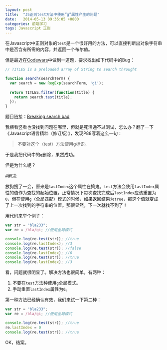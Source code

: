 ```yaml
---
layout: post
title:  "JS正则test方法中使用“g”属性产生的问题"
date:   2014-05-13 09:36:05 +0800
categories: 前端学习
tags: Javascript 正则
---
```

在Javascript中正则对象的`test`是一个很好用的方法，可以直接判断出对象字符串中是否含有所需的内容，并返回一个布尔值。

<!-- more -->

但是最近在[Codewars](http://www.codewars.com/r/qHYW2A/)中做到一道题，要求找出如下代码中的Bug：

```javascript
// TITLES is a preloaded array of String to search throught

function search(searchTerm) {
  var search = new RegExp(searchTerm, 'gi');
  
  return TITLES.filter(function(title) {
    return search.test(title);
  });
}
```

题目链接：[Breaking search bad](http://www.codewars.com/kata/52cd53948d673a6e66000576/javascript)

我横看竖看也没找到问题在哪里，但就是死活通不过测试，怎么办？翻了一下《Javascript语言精粹（修订版）》，发现P88写着这么一句：

> 不要对这个（test）方法使用g标识。

于是我把代码中的`g`删除，果然成功。

但是为什么呢？

#解决

放狗搜了一会，原来是`lastIndex`这个属性在捣鬼。`test`方法会使用`lastIndex`属性的值作为查找的起始位置，正常情况下每次查找完成后`lastIndex`应该重置为`0`，但在使用`g`（全局匹配）模式的时候，如果返回结果为`true`，那这个值就变成了上一次找到的字符串的位置。那很显然，下一次就找不到了！

用代码来举个例子：

```javascript
var str = "bla233";
var re = /bla/gi; //使用全局模式

console.log(re.test(str)); //true
console.log(re.lastIndex); //3
console.log(re.test(str)); //false
console.log(re.lastIndex); //0
console.log(re.test(str)); //true
console.log(re.lastIndex); //3
```

看，问题就很明显了。解决方法也很简单，有两种：

1. 不要在`test`方法种使用`g`全局模式。
2. 手动重置`lastIndex`属性为`0`。

第一种方法已经确认有效，我们来试一下第二种：

```javascript
var str = "bla233";
var re = /bla/gi; //使用全局模式

console.log(re.test(str)); //true
re.lastIndex = 0
console.log(re.test(str)); //true
```

OK，结案。
